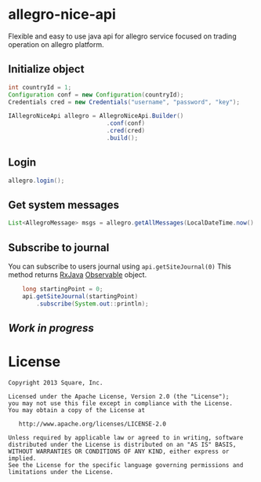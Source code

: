 # allegro-nice-api
Flexible and easy to use java api for allegro service focused on trading operation on allegro platform.

## Initialize object
```java
int countryId = 1;
Configuration conf = new Configuration(countryId);
Credentials cred = new Credentials("username", "password", "key");

IAllegroNiceApi allegro = AllegroNiceApi.Builder()
                            .conf(conf)
                            .cred(cred)
                            .build();
```

## Login
```java
allegro.login();
```

## Get system messages
```java
List<AllegroMessage> msgs = allegro.getAllMessages(LocalDateTime.now().minusDays(30));
```

## Subscribe to journal
You can subscribe to users journal using ```api.getSiteJournal(0)```
This method returns [RxJava](https://github.com/ReactiveX/RxJava)
[Observable](http://reactivex.io/documentation/observable.html) object.
```java
    long startingPoint = 0;
    api.getSiteJournal(startingPoint)
        .subscribe(System.out::println);
```

## _Work in progress_

License
=======

    Copyright 2013 Square, Inc.

    Licensed under the Apache License, Version 2.0 (the "License");
    you may not use this file except in compliance with the License.
    You may obtain a copy of the License at

       http://www.apache.org/licenses/LICENSE-2.0

    Unless required by applicable law or agreed to in writing, software
    distributed under the License is distributed on an "AS IS" BASIS,
    WITHOUT WARRANTIES OR CONDITIONS OF ANY KIND, either express or implied.
    See the License for the specific language governing permissions and
    limitations under the License.
